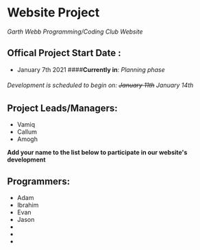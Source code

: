 # Website Project
 *Garth Webb Programming/Coding Club Website*


## Offical Project Start Date :
- January 7th 2021
####**Currently in**: *Planning phase*
###### Development is scheduled to begin on: ~~January 11th~~ January 14th

## Project Leads/Managers:
* Vamiq
* Callum
* Amogh

**Add your name to the list below to participate in our website's development**
## Programmers: 
* Adam
* Ibrahim       
* Evan
* Jason
*
*
*
